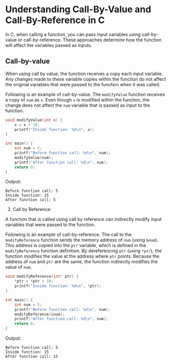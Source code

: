 # Understanding Call-By-Value and Call-By-Reference in C

In C, when calling a function, you can pass input variables using call-by-value or call-by-reference. These approaches determine how the function will affect the variables passed as inputs.

## Call-by-value

When using call by value, the function receives a copy each input variable. Any changes made to these variable copies within the function do not affect the original variables that were passed to the function when it was called.

Following is an example of call-by-value. The `modifyValue` function receives a copy of `num` as `x`. Even though `x` is modified within the function, the change does not affect the `num` variable that is passed as input to the function.

```c
void modifyValue(int x) {
    x = x + 10;
    printf("Inside function: %d\n", x);
}

int main() {
    int num = 5;
    printf("Before function call: %d\n", num);
    modifyValue(num);
    printf("After function call: %d\n", num);
    return 0;
}
```

Output:
```
Before function call: 5
Inside function: 15
After function call: 5
```

2. Call by Reference:

A function that is called using call by reference can indirectly modify input variables that were passed to the function.

Following is an example of call-by-reference. The call to the `modifyReference` function sends the memory address of `num` (using `&num`). This address is copied into the `ptr` variable, which is defined in the `modifyReference` function definition. By dereferencing `ptr` (using `*ptr`), the function modifies the value at the address where `ptr` points. Because the address of `num` and `ptr` are the same, the function indirectly modifies the value of `num`.

```c
void modifyReference(int* ptr) {
    *ptr = *ptr + 10;
    printf("Inside function: %d\n", *ptr);
}

int main() {
    int num = 5;
    printf("Before function call: %d\n", num);
    modifyReference(&num);
    printf("After function call: %d\n", num);
    return 0;
}
```

Output:
```
Before function call: 5
Inside function: 15
After function call: 15
```
